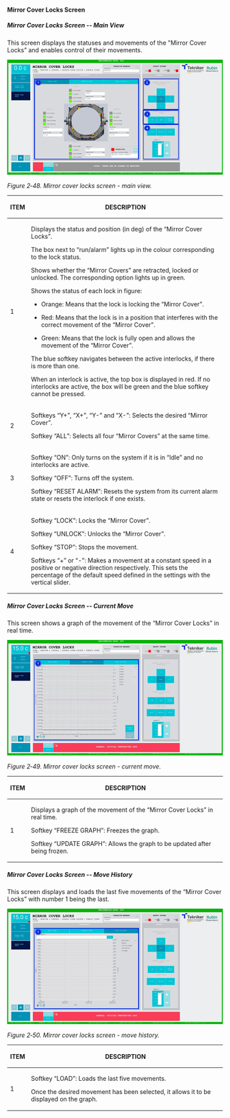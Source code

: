 #### Mirror Cover Locks Screen

##### Mirror Cover Locks Screen -- Main View

This screen displays the statuses and movements of the "Mirror Cover Locks” and enables control of their movements.

![](../Resources/media/image64.png)

*Figure 2‑48. Mirror cover locks screen - main view.*

<table class="table">
<colgroup>
<col style="width: 13<col style="width: 86</colgroup>
<thead>
<tr class="header">
<th><p>ITEM</p></th>
<th><p>DESCRIPTION</p></th>
</tr>
</thead>
<tbody>
<tr class="odd">
<td><p>1</p></td>
<td><p>Displays the status and position (in deg) of the “Mirror Cover Locks”.</p>
<p>The box next to “run/alarm” lights up in the colour corresponding to the lock status.</p>
<p>Shows whether the “Mirror Covers” are retracted, locked or unlocked. The corresponding option lights
up in green.</p>
<p>Shows the status of each lock in figure:</p>
<ul>
<li><p>Orange: Means that the lock is locking the “Mirror Cover”.</p></li>
<li><p>Red: Means that the lock is in a position that interferes with the correct movement of the “Mirror
Cover”.</p></li>
<li><p>Green: Means that the lock is fully open and allows the movement of the “Mirror Cover”.</p></li>
</ul>
<p>The blue softkey navigates between the active interlocks, if there is more than one.</p>
<p>When an interlock is active, the top box is displayed in red. If no interlocks are active, the
box will be green and the blue softkey cannot be pressed.</p></td>
</tr>
<tr class="even">
<td><p>2</p></td>
<td><p>Softkeys “Y+”, “X+”, “Y-” and “X-”: Selects the desired “Mirror Cover”.</p>
<p>Softkey “ALL”: Selects all four “Mirror Covers” at the same time.</p></td>
</tr>
<tr class="odd">
<td><p>3</p></td>
<td><p>Softkey “ON”: Only turns on the system if it is in “Idle” and no interlocks are active.</p>
<p>Softkey “OFF”: Turns off the system.</p>
<p>Softkey “RESET ALARM”: Resets the system from its current alarm state or resets the
interlock if one exists.</p></td>
</tr>
<tr class="even">
<td><p>4</p></td>
<td><p>Softkey “LOCK”: Locks the “Mirror Cover”.</p>
<p>Softkey “UNLOCK”: Unlocks the “Mirror Cover”.</p>
<p>Softkey “STOP”: Stops the movement.</p>
<p>Softkeys “+” or “-”: Makes a movement at a constant speed in a positive or negative direction
respectively. This sets the percentage of the default speed defined in the settings with the
vertical slider.</p></td>
</tr>
</tbody>
</table>

##### Mirror Cover Locks Screen -- Current Move

This screen shows a graph of the movement of the “Mirror Cover Locks” in real time.

![](../Resources/media/image65.png)

*Figure 2‑49. Mirror cover locks screen - current move.*

<table class="table">
<colgroup>
<col style="width: 13<col style="width: 86</colgroup>
<thead>
<tr class="header">
<th><p>ITEM</p></th>
<th><p>DESCRIPTION</p></th>
</tr>
</thead>
<tbody>
<tr class="odd">
<td><p>1</p></td>
<td><p>Displays a graph of the movement of the “Mirror Cover Locks” in real time.</p>
<p>Softkey “FREEZE GRAPH”: Freezes the graph.</p>
<p>Softkey “UPDATE GRAPH”: Allows the graph to be updated after being frozen.</p></td>
</tr>
</tbody>
</table>

##### Mirror Cover Locks Screen -- Move History

This screen displays and loads the last five movements of the “Mirror Cover Locks” with number 1 being the last.

![](../Resources/media/image66.png)

*Figure 2‑50. Mirror cover locks screen - move history.*

<table class="table">
<colgroup>
<col style="width: 13<col style="width: 86</colgroup>
<thead>
<tr class="header">
<th><p>ITEM</p></th>
<th><p>DESCRIPTION</p></th>
</tr>
</thead>
<tbody>
<tr class="odd">
<td><p>1</p></td>
<td><p>Softkey “LOAD”: Loads the last five movements.</p>
<p>Once the desired movement has been selected, it allows it to be displayed on the graph.</p></td>
</tr>
</tbody>
</table>
